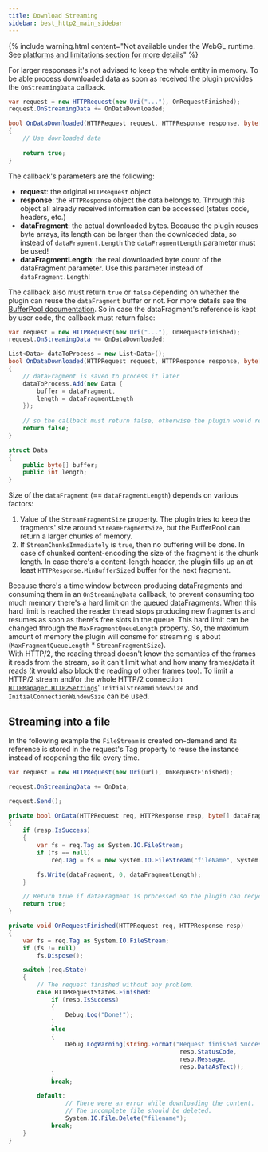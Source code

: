 ```yaml
---
title: Download Streaming
sidebar: best_http2_main_sidebar
---
```


{% include warning.html content="Not available under the WebGL runtime. See [platforms and limitations section for more details](../../platforms.md)" %}

For larger responses it's not advised to keep the whole entity in memory. To be able process downloaded data as soon as received the plugin provides the `OnStreamingData` callback. 
```csharp
var request = new HTTPRequest(new Uri("..."), OnRequestFinished);
request.OnStreamingData += OnDataDownloaded;

bool OnDataDownloaded(HTTPRequest request, HTTPResponse response, byte[] dataFragment, int dataFragmentLength)
{
    // Use downloaded data
	
    return true;
}
```

The callback's parameters are the following:

- **request**: the original `HTTPRequest` object
- **response**: the `HTTPResponse` object the data belongs to. Through this object all already received information can be accessed (status code, headers, etc.)
- **dataFragment**: the actual downloaded bytes. Because the plugin reuses byte arrays, its length can be larger than the downloaded data, so instead of `dataFragment.Length` the `dataFragmentLength` parameter must be used!
- **dataFragmentLength**: the real downloaded byte count of the dataFragment parameter. Use this parameter instead of `dataFragment.Length`!

The callback also must return `true` or `false` depending on whether the plugin can reuse the `dataFragment` buffer or not. For more details see the [BufferPool documentation](../../global_topics/BufferPool.md).
So in case the dataFragment's reference is kept by user code, the callback must return false:

```csharp
var request = new HTTPRequest(new Uri("..."), OnRequestFinished);
request.OnStreamingData += OnDataDownloaded;

List<Data> dataToProcess = new List<Data>();
bool OnDataDownloaded(HTTPRequest request, HTTPResponse response, byte[] dataFragment, int dataFragmentLength)
{
	// dataFragment is saved to process it later
    dataToProcess.Add(new Data { 
		buffer = dataFragment, 
		length = dataFragmentLength 
	});
	
	// so the callback must return false, otherwise the plugin would reuse the byte[] overwriting the data in it
    return false;
}

struct Data
{
	public byte[] buffer;
	public int length;
}
```

Size of the `dataFragment` (== `dataFragmentLength`) depends on various factors:

1. Value of the `StreamFragmentSize` property. The plugin tries to keep the fragments' size around `StreamFragmentSize`, but the BufferPool can return a larger chunks of memory.
2. If `StreamChunksImmediately` is `true`, then no buffering will be done. In case of chunked content-encoding the size of the fragment is the chunk length. In case there's a content-length header, the plugin fills up an at least `HTTPResponse.MinBufferSize`d buffer for the next fragment.

Because there's a time window between producing dataFragments and consuming them in an `OnStreamingData` callback, to prevent consuming too much memory there's a hard limit on the queued dataFragments. When this hard limit is reached the reader thread stops producing new fragments and resumes as soon as there's free slots in the queue. This hard limit can be changed through the `MaxFragmentQueueLength` property. So, the maximum amount of memory the plugin will consme for streaming is about (`MaxFragmentQueueLength` * `StreamFragmentSize`).<br>
With HTTP/2, the reading thread doesn't know the semantics of the frames it reads from the stream, so it can't limit what and how many frames/data it reads (it would also block the reading of other frames too). To limit a HTTP/2 stream and/or the whole HTTP/2 connection [`HTTPManager.HTTP2Settings`](../../global_topics/HTTP2.md)' `InitialStreamWindowSize` and `InitialConnectionWindowSize` can be used.

## Streaming into a file

In the following example the `FileStream` is created on-demand and its reference is stored in the request's Tag property to reuse the instance instead of reopening the file every time.

```csharp
var request = new HTTPRequest(new Uri(url), OnRequestFinished);

request.OnStreamingData += OnData;

request.Send();

private bool OnData(HTTPRequest req, HTTPResponse resp, byte[] dataFragment, int dataFragmentLength)
{
    if (resp.IsSuccess)
    {
        var fs = req.Tag as System.IO.FileStream;
        if (fs == null)
            req.Tag = fs = new System.IO.FileStream("fileName", System.IO.FileMode.Create);

        fs.Write(dataFragment, 0, dataFragmentLength);
    }

    // Return true if dataFragment is processed so the plugin can recycle it
    return true;
}

private void OnRequestFinished(HTTPRequest req, HTTPResponse resp)
{
    var fs = req.Tag as System.IO.FileStream;
    if (fs != null)
        fs.Dispose();

    switch (req.State)
    {
        // The request finished without any problem.
        case HTTPRequestStates.Finished:
            if (resp.IsSuccess)
            {
                Debug.Log("Done!");
            }
            else
            {
                Debug.LogWarning(string.Format("Request finished Successfully, but the server sent an error. Status Code: {0}-{1} Message: {2}",
                                                resp.StatusCode,
                                                resp.Message,
                                                resp.DataAsText));
            }
            break;

        default:
                // There were an error while downloading the content.
                // The incomplete file should be deleted.
                System.IO.File.Delete("filename");
            break;
    }
}
```